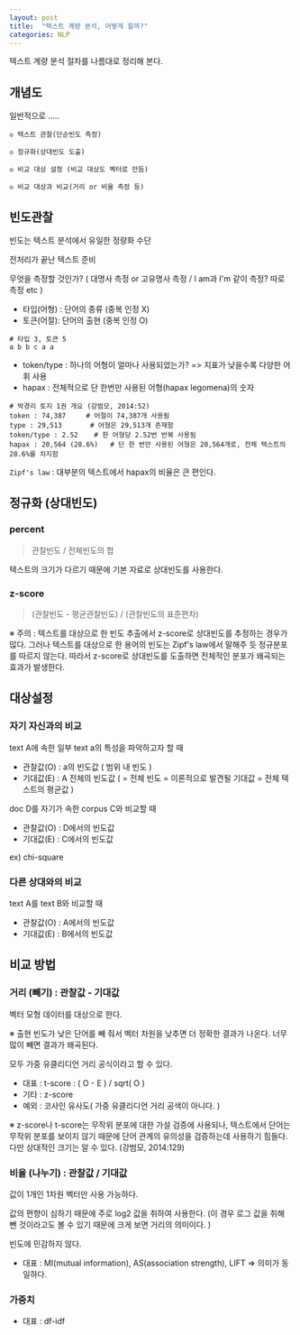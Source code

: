 ```yaml
---
layout: post
title:  "텍스트 계량 분석, 어떻게 할까?"
categories: NLP
---
```



텍스트 계량 분석 절차를 나름대로 정리해 본다.


개념도
-------

일반적으로 .....

	◇ 텍스트 관찰(단순빈도 측정)

    ◇ 정규화(상대빈도 도출)

    ◇ 비교 대상 설정 (비교 대상도 벡터로 만듬)

    ◇ 비교 대상과 비교(거리 or 비율 측정 등)


빈도관찰
----------

빈도는 텍스트 분석에서 유일한 정량화 수단

전처리가 끝난 텍스트 준비

무엇을 측정할 것인가? ( 대명사 측정 or 고유명사 측정 / I am과 I'm 같이 측정? 따로 측정 etc )

* 타입(어형) : 단어의 종류 (중복 인정 X)
* 토큰(어절): 단어의 출현 (중복 인정 O)

```
# 타입 3, 토큰 5
a b b c a a
```

* token/type : 하나의 어형이 얼마나 사용되었는가? => 지표가 낮을수록 다양한 어휘 사용
* hapax : 전체적으로 단 한번만 사용된 어형(hapax legomena)의 숫자

```
# 박경리 토지 1권 개요 (강범모, 2014:52)
token : 74,387     # 어절이 74,387개 사용됨
type : 29,513       # 어형은 29,513개 존재함
token/type : 2.52    # 한 어형당 2.52번 반복 사용됨
hapax : 20,564 (28.6%)   # 단 한 번만 사용된 어형은 20,564개로, 전체 텍스트의 28.6%를 차지함
```

`Zipf's law` : 대부분의 텍스트에서 hapax의 비율은 큰 편인다.



정규화 (상대빈도)
-----------

### percent

> 관찰빈도 / 전체빈도의 합

텍스트의 크기가 다르기 때문에 기본 자료로 상대빈도를 사용한다.


### z-score

> (관찰빈도 - 평균관찰빈도) / (관찰빈도의 표준편차)

※ 주의 : 텍스트를 대상으로 한 빈도 추출에서 z-score로 상대빈도를 추정하는 경우가 많다. 그러나 텍스트를 대상으로 한 용어의 빈도는 Zipf's law에서 말해주 듯 정규분포를 따르지 않는다. 따라서 z-score로 상대빈도를 도출하면 전체적인 분포가 왜곡되는 효과가 발생한다.



대상설정
----------

### 자기 자신과의 비교

text A에 속한 일부 text a의 특성을 파악하고자 할 때

* 관찰값(O) : a의 빈도값 ( 범위 내 빈도 )
* 기대값(E) : A 전체의 빈도값 ( = 전체 빈도 = 이론적으로 발견될 기대값 = 전체 텍스트의 평균값 )

doc D를 자기가 속한 corpus C와 비교할 때

* 관찰값(O) : D에서의 빈도값
* 기대값(E) : C에서의 빈도값

ex) chi-square


### 다른 상대와의 비교

text A를 text B와 비교할 때

* 관찰값(O) : A에서의 빈도값
* 기대값(E) : B에서의 빈도값




비교 방법
----------

### 거리 (빼기) : 관찰값 - 기대값

벡터 모형 데이터를 대상으로 한다.

※  출현 빈도가 낮은 단어를 빼 줘서 벡터 차원을 낮추면 더 정확한 결과가 나온다. 너무 많이 빼면 결과가 왜곡된다.

모두 가중 유클리디언 거리 공식이라고 할 수 있다.

* 대표 : t-score : ( O - E ) / sqrt( O )
* 기타 : z-score
* 예외 : 코사인 유사도( 가중 유클리디언 거리 공색이 아니다. )

※  z-score나 t-score는 무작위 분포에 대한 가설 검증에 사용되나, 텍스트에서 단어는 무작위 분포를 보이지 않기 때문에 단어 관계의 유의성을 검증하는데 사용하기 힘들다. 다만 상대적인 크기는 알 수 있다. (강범모, 2014:129)


### 비율 (나누기) : 관찰값 / 기대값

값이 1개인 1차원 벡터만 사용 가능하다.

값의 편향이 심하기 때문에 주로 log2 값을 취하여 사용한다. (이 경우 로그 값을 취해 뺀 것이라고도 볼 수 있기 때문에 크게 보면 거리의 의미이다. )

빈도에 민감하지 않다.

* 대표 : MI(mutual information), AS(association strength), LIFT  => 의미가 동일하다.


### 가중치

* 대표 : df-idf
